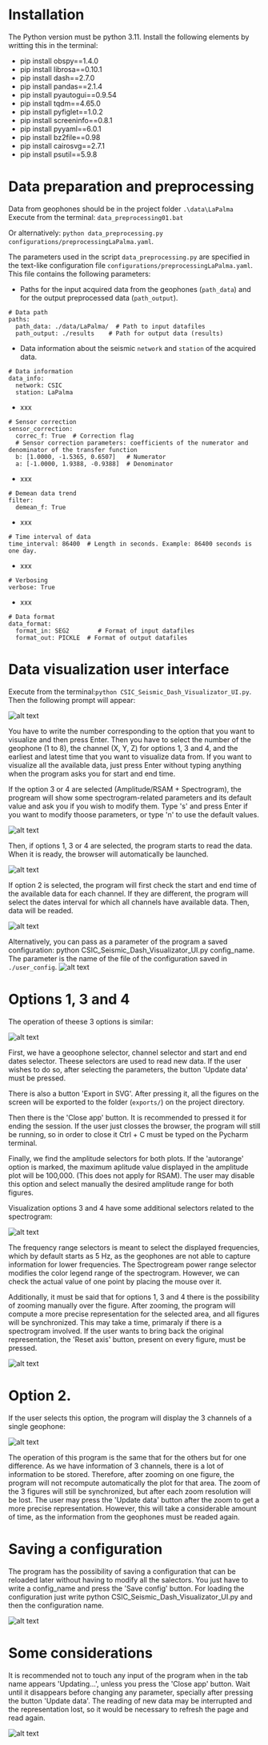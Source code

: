 # Installation
The Python version must be python 3.11.
Install the following elements by writting this in the terminal:
- pip install obspy==1.4.0
- pip install librosa==0.10.1
- pip install dash==2.7.0
- pip install pandas==2.1.4
- pip install pyautogui==0.9.54
- pip install tqdm==4.65.0
- pip install pyfiglet==1.0.2
- pip install screeninfo==0.8.1
- pip install pyyaml==6.0.1
- pip install bz2file==0.98
- pip install cairosvg==2.7.1
- pip install psutil==5.9.8

# Data preparation and preprocessing
Data from geophones should be in the project folder `.\data\LaPalma`
Execute from the terminal: 
`data_preprocessing01.bat` 

Or alternatively: `python data_preprocessing.py configurations/preprocessingLaPalma.yaml`.

The parameters used in the script `data_preprocessing.py` are specified in the text-like configuration file 
`configurations/preprocessingLaPalma.yaml`. This file contains the following parameters:
- Paths for the input acquired data from the geophones (`path_data`) and for the output preprocessed data
(`path_output`).
```
# Data path
paths:
  path_data: ./data/LaPalma/  # Path to input datafiles
  path_output: ./results    # Path for output data (results)
```
- Data information about the seismic `network` and `station` of the acquired data.
```
# Data information
data_info:
  network: CSIC
  station: LaPalma
```
- xxx
```
# Sensor correction
sensor_correction:
  correc_f: True  # Correction flag
  # Sensor correction parameters: coefficients of the numerator and denominator of the transfer function
  b: [1.0000, -1.5365, 0.6507]   # Numerator
  a: [-1.0000, 1.9388, -0.9388]  # Denominator
```
- xxx
```
# Demean data trend
filter:
  demean_f: True
```
- xxx
```
# Time interval of data
time_interval: 86400  # Length in seconds. Example: 86400 seconds is one day.
```
- xxx
```
# Verbosing
verbose: True
```
- xxx
```
# Data format
data_format:
  format_in: SEG2        # Format of input datafiles
  format_out: PICKLE  # Format of output datafiles
```
# Data visualization user interface
Execute from the terminal:`python CSIC_Seismic_Dash_Visualizator_UI.py`. Then the following prompt will appear:

![alt text](./screenshots/interface_prompt.png)

You have to write the number corresponding to the option that you want to visualize and then press Enter.
Then you have to select the number of the geophone (1 to 8), the channel (X, Y, Z) for options 1, 3 and 4, and the earliest and latest time that you want to visualize data from. If you want to visualize all the available data, just press Enter without typing anything when the program asks you for start and end time.


If the option 3 or 4 are selected (Amplitude/RSAM  + Spectrogram), the progream will show some spectrogram-related parameters and its default value and ask you if you wish to modify them. Type 's' and press Enter if you want to modify thoose parameters, or type 'n' to use the default values.


![alt text](./screenshots/spec_parameters.png)


Then, if options 1, 3 or 4 are selected, the program starts to read the data. When it is ready, the browser will automatically be launched.


![alt text](./screenshots/reading_options_1_3_4.png)


If option 2 is selected, the program will first check the start and end time of the available data for each channel. If they are different, the program will select the dates interval for which all channels have available data. Then, data will be readed.


![alt text](./screenshots/reading_3_channels.png)


Alternatively, you can pass as a parameter of the program a saved configuration: python CSIC_Seismic_Dash_Visualizator_UI.py config_name.
The parameter is the name of the file of the configuration saved in `./user_config`.
![alt text](./screenshots/interface_param.png)


# Options 1, 3 and 4

The operation of theese 3 options is similar:

![alt text](./screenshots/interface_option1.png)


First, we have a geoophone selector, channel selector and start and end dates selector. Theese selectors are used to read new data. If the user wishes to do so, after selecting the parameters, the button 'Update data' must be pressed.

There is also a button 'Export in SVG'. After pressing it, all the figures on the screen will be exported to the folder (`exports/`) on the project directory.

Then there is the 'Close app' button. It is recommended to pressed it for ending the session. If the user just closses the browser, the program will still be running, so in order to close it Ctrl + C must be typed on the Pycharm terminal.

Finally, we find the amplitude selectors for both plots. If the 'autorange' option is marked, the maximum aplitude value displayed in the amplitude plot will be 100,000. (This does not apply for RSAM). The user may disable this option and select manually the desired amplitude range for both figures.

Visualization options 3 and 4 have some additional selectors related to the spectrogram:



![alt text](./screenshots/spec_interface.png)

The frequency range selectors is meant to select the displayed frequencies, which by default starts as 5 Hz, as the geophones are not able to capture information for lower frequencies. The Spectrogream power range selector modifies the color legend range of the spectrogram. However, we can check the actual value of one point by placing the mouse over it.



Additionally, it must be said that for options 1, 3 and 4 there is the possibility of zooming manually over the figure. After zooming, the program will compute a more precise representation for the selected area, and all figures will be synchronized. This may take a time, primaraly if there is a spectrogram involved. If the user wants to bring back the original representation, the 'Reset axis' button, present on every figure, must be pressed.

![alt text](./screenshots/autoscale.png)




# Option 2.

If the user selects this option, the program will display the 3 channels of a single geophone:

![alt text](./screenshots/3_channels_interface.png)

The operation of this program is the same that for the others but for one difference. As we have information of 3 channels, there is a lot of information to be stored. Therefore, after zooming on one figure, the program will not recompute automatically the plot for that area. The zoom of the 3 figures will still be synchronized, but after each zoom resolution will be lost. The user may press the 'Update data' button after the zoom to get a more precise representation. However, this will take a considerable amount of time, as the information from the geophones must be readed again.


# Saving a configuration

The program has the possibility of saving a configuration that can be reloaded later without having to modify all the salectors. You just have to write a config_name and press the 'Save config' button. For loading the configuration just write python CSIC_Seismic_Dash_Visualizator_UI.py and then the configuration name.

![alt text](./screenshots/config_save.png)


#  Some considerations

It is recommended not to touch any input of the program when in the tab name appears 'Updating...', unless you press the 'Close app' button. Wait until it disappears before changing any parameter, specially after pressing the button 'Update data'. The reading of new data may be interrupted and the representation lost, so it would be necessary to refresh the page and read again.

![alt text](./screenshots/updating.png)